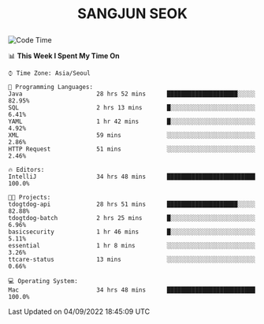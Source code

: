 <h1>
 <p align="center">
   SANGJUN SEOK
 </p>
</h1>

<!--START_SECTION:waka-->
![Code Time](http://img.shields.io/badge/Code%20Time-0%20secs-blue)

📊 **This Week I Spent My Time On** 

```text
⌚︎ Time Zone: Asia/Seoul

💬 Programming Languages: 
Java                     28 hrs 52 mins      ████████████████████░░░░░   82.95% 
SQL                      2 hrs 13 mins       █░░░░░░░░░░░░░░░░░░░░░░░░   6.41% 
YAML                     1 hr 42 mins        █░░░░░░░░░░░░░░░░░░░░░░░░   4.92% 
XML                      59 mins             ░░░░░░░░░░░░░░░░░░░░░░░░░   2.86% 
HTTP Request             51 mins             ░░░░░░░░░░░░░░░░░░░░░░░░░   2.46%

🔥 Editors: 
IntelliJ                 34 hrs 48 mins      █████████████████████████   100.0%

🐱‍💻 Projects: 
tdogtdog-api             28 hrs 51 mins      ████████████████████░░░░░   82.88% 
tdogtdog-batch           2 hrs 25 mins       █░░░░░░░░░░░░░░░░░░░░░░░░   6.96% 
basicsecurity            1 hr 46 mins        █░░░░░░░░░░░░░░░░░░░░░░░░   5.11% 
essential                1 hr 8 mins         ░░░░░░░░░░░░░░░░░░░░░░░░░   3.26% 
ttcare-status            13 mins             ░░░░░░░░░░░░░░░░░░░░░░░░░   0.66%

💻 Operating System: 
Mac                      34 hrs 48 mins      █████████████████████████   100.0%

```


 Last Updated on 04/09/2022 18:45:09 UTC
<!--END_SECTION:waka-->
